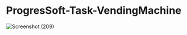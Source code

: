 ﻿# ProgresSoft-Task-VendingMachine
![Screenshot (209)](https://github.com/user-attachments/assets/387a1cf2-b013-4ff5-ac6b-c15b446f9f6b)
